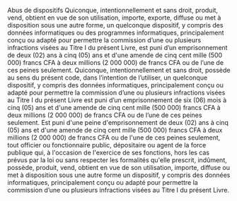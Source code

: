 Abus de dispositifs
Quiconque, intentionnellement et sans droit, produit, vend, obtient en vue de son utilisation, importe, exporte, diffuse ou met à disposition sous une autre forme, un quelconque dispositif, y compris des données informatiques ou des programmes informatiques, principalement conçu ou adapté pour permettre la commission d’une ou plusieurs infractions visées au Titre I du présent Livre, est puni d’un emprisonnement de deux (02) ans à cinq (05) ans et d'une amende de cinq cent mille (500 000) francs CFA à deux millions (2 000 000) de francs CFA ou de l’une de ces peines seulement.
Quiconque, intentionnellement et sans droit, possède au sens du présent code, dans l’intention de l’utiliser, un quelconque dispositif, y compris des données informatiques, principalement conçu ou adapté pour permettre la commission d’une ou plusieurs infractions visées au Titre I du présent Livre est puni d’un emprisonnement de six (06) mois à cinq (05) ans et d'une amende de cinq cent mille (500 000) francs CFA à deux millions (2 000 000) de francs CFA ou de l’une de ces peines seulement.
Est puni d'une peine d'emprisonnement de deux (02) ans à cinq (05) ans et d'une amende de cinq cent mille (500 000) francs CFA à deux millions (2 000 000) de francs CFA ou de l'une de ces peines seulement, tout officier ou fonctionnaire public, dépositaire ou agent de la force publique qui, à l'occasion de l'exercice de ses fonctions, hors les cas prévus par la loi ou sans respecter les formalités qu'elle prescrit, indûment, possède, produit, vend, obtient en vue de son utilisation, importe, diffuse ou met à disposition sous une autre forme un dispositif, y compris des données informatiques, principalement conçu ou adapté pour permettre la commission d’une ou plusieurs infractions visées au Titre I du présent Livre.